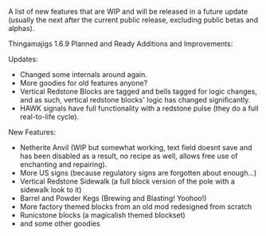A list of new features that are WIP and will be released in a future update (usually the next after the current public release, excluding public betas and alphas).

Thingamajigs 1.6.9 Planned and Ready Additions and Improvements:

Updates:
- Changed some internals around again.
- More goodies for old features anyone?
- Vertical Redstone Blocks are tagged and bells tagged for logic changes, and as such, vertical redstone blocks' logic has changed significantly.
- HAWK signals have full functionality with a redstone pulse (they do a full real-to-life cycle).

New Features:
+ Netherite Anvil (WIP but somewhat working, text field doesnt save and has been disabled as a result, no recipe as well, allows free use of enchanting and repairing).
+ More US signs (because regulatory signs are forgotten about enough...)
+ Vertical Redstone Sidewalk (a full block version of the pole with a sidewalk look to it)
+ Barrel and Powder Kegs (Brewing and Blasting! Yoohoo!)
+ More factory themed blocks from an old mod redesigned from scratch
+ Runicstone blocks (a magicalish themed blockset)
+ and some other goodies
